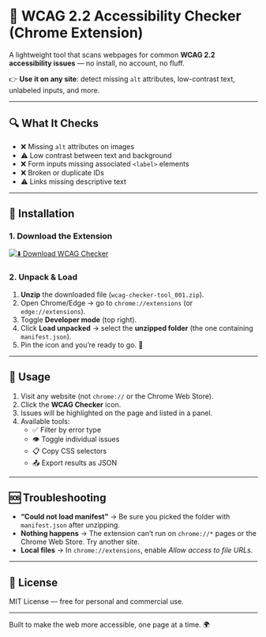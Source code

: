 # 🧪 WCAG 2.2 Accessibility Checker (Chrome Extension)

A lightweight tool that scans webpages for common **WCAG 2.2 accessibility issues** — no install, no account, no fluff.  

👉 **Use it on any site**: detect missing `alt` attributes, low-contrast text, unlabeled inputs, and more.  

---

## 🔍 What It Checks
- ❌ Missing `alt` attributes on images  
- ⚠️ Low contrast between text and background  
- ❌ Form inputs missing associated `<label>` elements  
- ❌ Broken or duplicate IDs  
- ⚠️ Links missing descriptive text  

---

## 🚀 Installation

### 1. Download the Extension
[![⬇️ Download WCAG Checker](https://img.shields.io/badge/Download-WCAG%20Checker-blue?style=for-the-badge)](https://github.com/c-hibbard/wcag-checker-tool/blob/main/extension/wcag-checker-tool_001.zip)

### 2. Unpack & Load
1. **Unzip** the downloaded file (`wcag-checker-tool_001.zip`).  
2. Open Chrome/Edge → go to `chrome://extensions` (or `edge://extensions`).  
3. Toggle **Developer mode** (top right).  
4. Click **Load unpacked** → select the **unzipped folder** (the one containing `manifest.json`).  
5. Pin the icon and you’re ready to go. 🎉  

---

## 🧭 Usage
1. Visit any website (not `chrome://` or the Chrome Web Store).  
2. Click the **WCAG Checker** icon.  
3. Issues will be highlighted on the page and listed in a panel.  
4. Available tools:  
   - ✅ Filter by error type  
   - 👁️ Toggle individual issues  
   - 📋 Copy CSS selectors  
   - 📤 Export results as JSON  

---

## 🆘 Troubleshooting
- **“Could not load manifest”** → Be sure you picked the folder with `manifest.json` after unzipping.  
- **Nothing happens** → The extension can’t run on `chrome://*` pages or the Chrome Web Store. Try another site.  
- **Local files** → In `chrome://extensions`, enable *Allow access to file URLs*.  

---

## 📄 License
MIT License — free for personal and commercial use.  

---

Built to make the web more accessible, one page at a time. 🌍  
